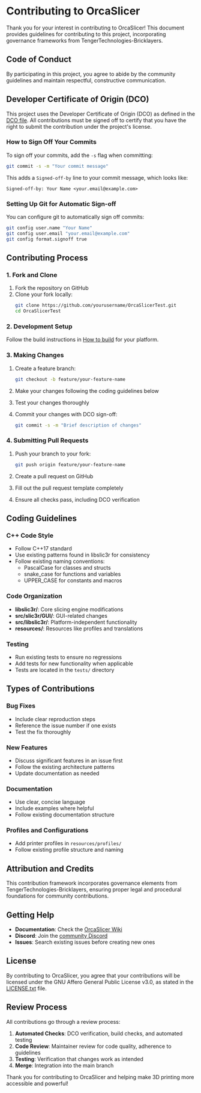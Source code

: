 # Contributing to OrcaSlicer

Thank you for your interest in contributing to OrcaSlicer! This document provides guidelines for contributing to this project, incorporating governance frameworks from TengerTechnologies-Bricklayers.

## Code of Conduct

By participating in this project, you agree to abide by the community guidelines and maintain respectful, constructive communication.

## Developer Certificate of Origin (DCO)

This project uses the Developer Certificate of Origin (DCO) as defined in the [DCO file](./DCO). All contributions must be signed off to certify that you have the right to submit the contribution under the project's license.

### How to Sign Off Your Commits

To sign off your commits, add the `-s` flag when committing:

```bash
git commit -s -m "Your commit message"
```

This adds a `Signed-off-by` line to your commit message, which looks like:
```
Signed-off-by: Your Name <your.email@example.com>
```

### Setting Up Git for Automatic Sign-off

You can configure git to automatically sign off commits:

```bash
git config user.name "Your Name"
git config user.email "your.email@example.com"
git config format.signoff true
```

## Contributing Process

### 1. Fork and Clone

1. Fork the repository on GitHub
2. Clone your fork locally:
   ```bash
   git clone https://github.com/yourusername/OrcaSlicerTest.git
   cd OrcaSlicerTest
   ```

### 2. Development Setup

Follow the build instructions in [How to build](https://github.com/SoftFever/OrcaSlicer/wiki/How-to-build) for your platform.

### 3. Making Changes

1. Create a feature branch:
   ```bash
   git checkout -b feature/your-feature-name
   ```

2. Make your changes following the coding guidelines below
3. Test your changes thoroughly
4. Commit your changes with DCO sign-off:
   ```bash
   git commit -s -m "Brief description of changes"
   ```

### 4. Submitting Pull Requests

1. Push your branch to your fork:
   ```bash
   git push origin feature/your-feature-name
   ```

2. Create a pull request on GitHub
3. Fill out the pull request template completely
4. Ensure all checks pass, including DCO verification

## Coding Guidelines

### C++ Code Style

- Follow C++17 standard
- Use existing patterns found in libslic3r for consistency
- Follow existing naming conventions:
  - PascalCase for classes and structs
  - snake_case for functions and variables
  - UPPER_CASE for constants and macros

### Code Organization

- **libslic3r/**: Core slicing engine modifications
- **src/slic3r/GUI/**: GUI-related changes
- **src/libslic3r/**: Platform-independent functionality
- **resources/**: Resources like profiles and translations

### Testing

- Run existing tests to ensure no regressions
- Add tests for new functionality when applicable
- Tests are located in the `tests/` directory

## Types of Contributions

### Bug Fixes
- Include clear reproduction steps
- Reference the issue number if one exists
- Test the fix thoroughly

### New Features
- Discuss significant features in an issue first
- Follow the existing architecture patterns
- Update documentation as needed

### Documentation
- Use clear, concise language
- Include examples where helpful
- Follow existing documentation structure

### Profiles and Configurations
- Add printer profiles in `resources/profiles/`
- Follow existing profile structure and naming

## Attribution and Credits

This contribution framework incorporates governance elements from TengerTechnologies-Bricklayers, ensuring proper legal and procedural foundations for community contributions.

## Getting Help

- **Documentation**: Check the [OrcaSlicer Wiki](https://github.com/SoftFever/OrcaSlicer/wiki)
- **Discord**: Join the [community Discord](https://discord.gg/P4VE9UY9gJ)
- **Issues**: Search existing issues before creating new ones

## License

By contributing to OrcaSlicer, you agree that your contributions will be licensed under the GNU Affero General Public License v3.0, as stated in the [LICENSE.txt](./LICENSE.txt) file.

## Review Process

All contributions go through a review process:

1. **Automated Checks**: DCO verification, build checks, and automated testing
2. **Code Review**: Maintainer review for code quality, adherence to guidelines
3. **Testing**: Verification that changes work as intended
4. **Merge**: Integration into the main branch

Thank you for contributing to OrcaSlicer and helping make 3D printing more accessible and powerful!